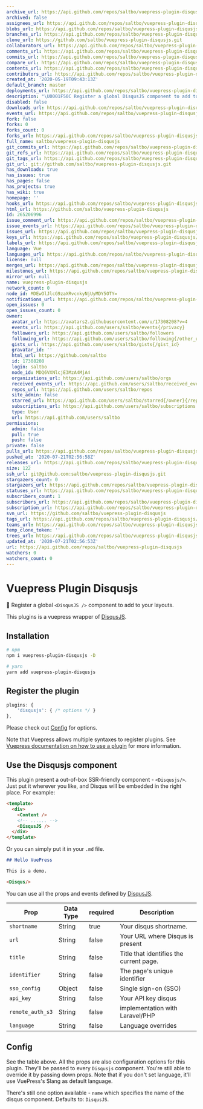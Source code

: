 ```yaml
---
archive_url: https://api.github.com/repos/saltbo/vuepress-plugin-disqusjs/{archive_format}{/ref}
archived: false
assignees_url: https://api.github.com/repos/saltbo/vuepress-plugin-disqusjs/assignees{/user}
blobs_url: https://api.github.com/repos/saltbo/vuepress-plugin-disqusjs/git/blobs{/sha}
branches_url: https://api.github.com/repos/saltbo/vuepress-plugin-disqusjs/branches{/branch}
clone_url: https://github.com/saltbo/vuepress-plugin-disqusjs.git
collaborators_url: https://api.github.com/repos/saltbo/vuepress-plugin-disqusjs/collaborators{/collaborator}
comments_url: https://api.github.com/repos/saltbo/vuepress-plugin-disqusjs/comments{/number}
commits_url: https://api.github.com/repos/saltbo/vuepress-plugin-disqusjs/commits{/sha}
compare_url: https://api.github.com/repos/saltbo/vuepress-plugin-disqusjs/compare/{base}...{head}
contents_url: https://api.github.com/repos/saltbo/vuepress-plugin-disqusjs/contents/{+path}
contributors_url: https://api.github.com/repos/saltbo/vuepress-plugin-disqusjs/contributors
created_at: '2020-05-19T09:43:13Z'
default_branch: master
deployments_url: https://api.github.com/repos/saltbo/vuepress-plugin-disqusjs/deployments
description: "\U0001F50C Register a global DisqusJS component to add to your layouts"
disabled: false
downloads_url: https://api.github.com/repos/saltbo/vuepress-plugin-disqusjs/downloads
events_url: https://api.github.com/repos/saltbo/vuepress-plugin-disqusjs/events
fork: false
forks: 0
forks_count: 0
forks_url: https://api.github.com/repos/saltbo/vuepress-plugin-disqusjs/forks
full_name: saltbo/vuepress-plugin-disqusjs
git_commits_url: https://api.github.com/repos/saltbo/vuepress-plugin-disqusjs/git/commits{/sha}
git_refs_url: https://api.github.com/repos/saltbo/vuepress-plugin-disqusjs/git/refs{/sha}
git_tags_url: https://api.github.com/repos/saltbo/vuepress-plugin-disqusjs/git/tags{/sha}
git_url: git://github.com/saltbo/vuepress-plugin-disqusjs.git
has_downloads: true
has_issues: true
has_pages: false
has_projects: true
has_wiki: true
homepage: ''
hooks_url: https://api.github.com/repos/saltbo/vuepress-plugin-disqusjs/hooks
html_url: https://github.com/saltbo/vuepress-plugin-disqusjs
id: 265206996
issue_comment_url: https://api.github.com/repos/saltbo/vuepress-plugin-disqusjs/issues/comments{/number}
issue_events_url: https://api.github.com/repos/saltbo/vuepress-plugin-disqusjs/issues/events{/number}
issues_url: https://api.github.com/repos/saltbo/vuepress-plugin-disqusjs/issues{/number}
keys_url: https://api.github.com/repos/saltbo/vuepress-plugin-disqusjs/keys{/key_id}
labels_url: https://api.github.com/repos/saltbo/vuepress-plugin-disqusjs/labels{/name}
language: Vue
languages_url: https://api.github.com/repos/saltbo/vuepress-plugin-disqusjs/languages
license: null
merges_url: https://api.github.com/repos/saltbo/vuepress-plugin-disqusjs/merges
milestones_url: https://api.github.com/repos/saltbo/vuepress-plugin-disqusjs/milestones{/number}
mirror_url: null
name: vuepress-plugin-disqusjs
network_count: 0
node_id: MDEwOlJlcG9zaXRvcnkyNjUyMDY5OTY=
notifications_url: https://api.github.com/repos/saltbo/vuepress-plugin-disqusjs/notifications{?since,all,participating}
open_issues: 0
open_issues_count: 0
owner:
  avatar_url: https://avatars2.githubusercontent.com/u/17308208?v=4
  events_url: https://api.github.com/users/saltbo/events{/privacy}
  followers_url: https://api.github.com/users/saltbo/followers
  following_url: https://api.github.com/users/saltbo/following{/other_user}
  gists_url: https://api.github.com/users/saltbo/gists{/gist_id}
  gravatar_id: ''
  html_url: https://github.com/saltbo
  id: 17308208
  login: saltbo
  node_id: MDQ6VXNlcjE3MzA4MjA4
  organizations_url: https://api.github.com/users/saltbo/orgs
  received_events_url: https://api.github.com/users/saltbo/received_events
  repos_url: https://api.github.com/users/saltbo/repos
  site_admin: false
  starred_url: https://api.github.com/users/saltbo/starred{/owner}{/repo}
  subscriptions_url: https://api.github.com/users/saltbo/subscriptions
  type: User
  url: https://api.github.com/users/saltbo
permissions:
  admin: false
  pull: true
  push: false
private: false
pulls_url: https://api.github.com/repos/saltbo/vuepress-plugin-disqusjs/pulls{/number}
pushed_at: '2020-07-21T02:56:58Z'
releases_url: https://api.github.com/repos/saltbo/vuepress-plugin-disqusjs/releases{/id}
size: 122
ssh_url: git@github.com:saltbo/vuepress-plugin-disqusjs.git
stargazers_count: 0
stargazers_url: https://api.github.com/repos/saltbo/vuepress-plugin-disqusjs/stargazers
statuses_url: https://api.github.com/repos/saltbo/vuepress-plugin-disqusjs/statuses/{sha}
subscribers_count: 1
subscribers_url: https://api.github.com/repos/saltbo/vuepress-plugin-disqusjs/subscribers
subscription_url: https://api.github.com/repos/saltbo/vuepress-plugin-disqusjs/subscription
svn_url: https://github.com/saltbo/vuepress-plugin-disqusjs
tags_url: https://api.github.com/repos/saltbo/vuepress-plugin-disqusjs/tags
teams_url: https://api.github.com/repos/saltbo/vuepress-plugin-disqusjs/teams
temp_clone_token: ''
trees_url: https://api.github.com/repos/saltbo/vuepress-plugin-disqusjs/git/trees{/sha}
updated_at: '2020-07-21T02:56:53Z'
url: https://api.github.com/repos/saltbo/vuepress-plugin-disqusjs
watchers: 0
watchers_count: 0
---
```


# Vuepress Plugin Disqusjs
🔌 Register a global `<DisqusJS />` component to add to your layouts.

This plugins is a vuepress wrapper of [DisqusJS](https://github.com/SukkaW/DisqusJS).

## Installation

```bash
# npm
npm i vuepress-plugin-disqusjs -D

# yarn
yarn add vuepress-plugin-disqusjs
```

## Register the plugin

```js
plugins: {
    'disqusjs': { /* options */ }
},

```

Please check out [Config](#config) for options.

Note that Vuepress allows multiple syntaxes to register plugins. See [Vuepress documentation on how to use a plugin](https://vuepress.vuejs.org/plugin/using-a-plugin.html) for more information.

## Use the Disqusjs component

This plugin present a out-of-box SSR-friendly component  - `<Disqusjs/>`. Just put it wherever you like, and Disqus will be embedded in the right place. For example:

```html
<template>
  <div>
    <Content />
    <!-- ...... -->
    <DisqusJS />
  </div>
</template>
```
Or you can simply put it in your `.md` file.
```markdown
## Hello VuePress

This is a demo.

<Disqus/>
```

You can use all the props and events defined by [DisqusJS](https://github.com/SukkaW/DisqusJS).

Prop            | Data Type  | required  | Description
--------------- | ---------- | --------- | -----------
`shortname`     | String     | true      | Your disqus shortname.
`url`           | String     | false     | Your URL where Disqus is present
`title`         | String     | false     | Title that identifies the current page.
`identifier`    | String     | false     | The page's unique identifier
`sso_config`    | Object     | false     | Single sign-on (SSO)
`api_key`       | String     | false     | Your API key disqus
`remote_auth_s3`| String     | false     | implementation with Laravel/PHP
`language`      | String     | false     | Language overrides

## Config 

See the table above. All the props are also configuration options for this plugin. They'll be passed to every `Disqusjs` component. You're still able to override it by passing down props. Note that if you don't set language, it'll use VuePress's $lang as default language.

There's still one option available - `name` which specifies the name of the disqus component. Defaults to: `DisqusJS`.

